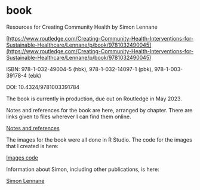 # book
Resources for Creating Community Health by Simon Lennane

[https://www.routledge.com/Creating-Community-Health-Interventions-for-Sustainable-Healthcare/Lennane/p/book/9781032490045](https://www.routledge.com/Creating-Community-Health-Interventions-for-Sustainable-Healthcare/Lennane/p/book/9781032490045)

ISBN: 978-1-032-49004-5 (hbk), 978-1-032-14097-1 (pbk), 978-1-003-39178-4 (ebk)

DOI: 10.4324/9781003391784


The book is currently in production, due out on Routledge in May 2023. 


Notes and references for the book are here, arranged by chapter. There are links given to files wherever I can find them online. 

[Notes and references](https//www.communityhealth.uk)


The images for the book were all done in R Studio. The code for the images that I created is here: 

[Images code](https://github.com/creatingCommunityHealth/figures-code)


Information about Simon, including other publications, is here: 

[Simon Lennane](https://github.com/creatingCommunityHealth/Simon)

